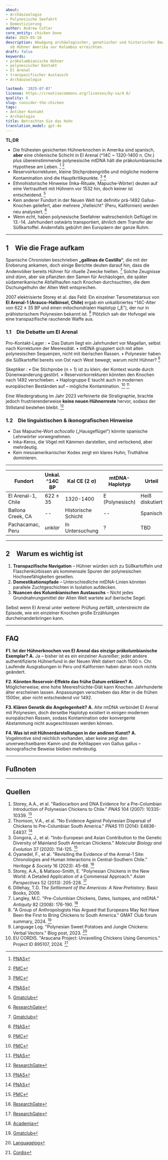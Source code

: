 ```yaml
---
about:
- Archäozoologie
- Polynesische Seefahrt
- Domestizierung
author: Andrew Cutler
core_entity: chicken bone
date: 2025-05-10
description: Abwägung archäologischer, genetischer und historischer Beweise dafür,
  ob Hühner Amerika vor Kolumbus erreichten.
draft: false
keywords:
- präkolumbianische Hühner
- polynesischer Kontakt
- El Arenal
- transpazifischer Austausch
- Archäozoologie

lastmod: '2025-07-07'
license: https://creativecommons.org/licenses/by-sa/4.0/
quality: 6
slug: consider-the-chicken
tags:
- Antiker Kontakt
- Archäologie
title: Betrachten Sie das Huhn
translation_model: gpt-4o
---
```


**TL;DR**

- Die frühesten gesicherten Hühnerknochen in Amerika sind spanisch, **aber** eine chilenische Schicht in El Arenal (^14C ~ 1320-1400 n. Chr.) plus übereinstimmende polynesische mtDNA hält die präkolumbianische Hypothese am Leben. [^oai1] [^oai2] 
- Reservoirkorrekturen, kleine Stichprobengröße und mögliche moderne Kontamination sind die Hauptkritikpunkte. [^oai3] [^oai4] 
- Ethnohistorische Hinweise (Inka-Rituale, Mapuche-Wörter) deuten auf eine Vertrautheit mit Hühnern vor 1532 hin, doch keiner ist entscheidend. [^oai5] 
- Kein anderer Fundort in der Neuen Welt hat definitiv prä-1492 Gallus-Knochen geliefert, aber mehrere „Vielleicht" (Peru, Kalifornien) werden neu analysiert. [^oai6] 
- Wenn echt, haben polynesische Seefahrer wahrscheinlich Geflügel im 13.-14. Jahrhundert ostwärts transportiert, ähnlich dem Transfer der Süßkartoffel. Andernfalls gebührt den Europäern der ganze Ruhm.

---

## 1 Wie die Frage aufkam

Spanische Chronisten beschrieben **„gallinas de Castilla“**, die mit der Eroberung ankamen, doch einige Berichte deuten darauf hin, dass die Andenvölker bereits Hühner für rituelle Zwecke hielten. [^oai7] Solche Zeugnisse sind dünn, aber sie pflanzten den Samen für Archäologen, die später südamerikanische Abfallhaufen nach Knochen durchsuchten, die dem Dschungelhuhn der Alten Welt entsprechen.

2007 elektrisierte Storey et al. das Feld: Ein einzelner Tarsometatarsus von **El Arenal-1 (Arauco-Halbinsel, Chile)** ergab ein unkalibriertes ^14C-Alter von 622 ± 35 BP und einen mitochondrialen Haplotyp („E“), der nur in prähistorischem Polynesien bekannt ist. [^oai8] Plötzlich sah der Hofvogel wie eine transpazifische rauchende Waffe aus.

### 1.1 Die Debatte um El Arenal

Pro-Kontakt-Lager 
: • Das Datum liegt ein Jahrhundert vor Magellan, selbst nach Korrekturen der Meeresdiät. 
 • mtDNA gruppiert sich mit alten polynesischen Sequenzen, nicht mit iberischen Rassen. 
 • Polynesier haben die Süßkartoffel bereits von Ost nach West bewegt; warum nicht Hühner? [^oai9] 

Skeptiker 
: • Die Stichprobe (n = 1) ist zu klein; der Kontext wurde durch Dünenwanderung gestört. 
 • Reservoirkorrekturen könnten den Knochen nach 1492 verschieben. 
 • Haplogruppe E taucht auch in modernen europäischen Beständen auf – mögliche Kontamination. [^oai10] [^oai11] 

Eine Wiedergrabung im Jahr 2023 verfeinerte die Stratigraphie, brachte jedoch frustrierenderweise **keine neuen Hühnerreste** hervor, sodass der Stillstand bestehen bleibt. [^oai12]

### 1.2 Die linguistischen & ikonografischen Hinweise

- Das Mapuche-Wort *achocallo* („Hausgeflügel“) könnte spanische Lehnwörter vorwegnehmen. 
- Inka-Keros, die Vögel mit Kämmen darstellen, sind verlockend, aber mehrdeutig. 
- Kein mesoamerikanischer Kodex zeigt ein klares Huhn; Truthähne dominieren.

---

| Fundort | Unkal. ^14C BP | Kal CE (2 σ) | mtDNA-Haplotyp | Urteil |
|---------|---------------|--------------|----------------|--------|
| El Arenal-1, Chile | 622 ± 35 | 1320-1400 | E (Polynesisch) | Heiß diskutiert |
| Ballona Creek, CA | -- | Historische Schicht | -- | Spanisch |
| Pachacamac, Peru | *unklar* | In Untersuchung | ? | TBD |

---

## 2 Warum es wichtig ist

1. **Transpazifische Navigation** – Hühner würden sich zu Süßkartoffeln und Flaschenkürbissen als kommensale Spuren der polynesischen Hochseefähigkeiten gesellen.  
2. **Domestikationspfade** – Unterschiedliche mtDNA-Linien könnten parallele Zuchtgeschichten in Isolation aufdecken.  
3. **Nuancen des Kolumbianischen Austauschs** – Nicht jedes Grundnahrungsmittel der Alten Welt wartete auf iberische Segel.

Selbst wenn El Arenal unter weiterer Prüfung zerfällt, unterstreicht die Episode, wie ein einzelner Knochen große Erzählungen durcheinanderbringen kann.

---

## FAQ

**F1. Ist der Hühnerknochen von El Arenal das einzige präkolumbianische Exemplar?** 
**A.** Ja – bisher ist es ein einzelner Ausreißer; jeder andere authentifizierte Hühnerfund in der Neuen Welt datiert nach 1500 n. Chr. Laufende Ausgrabungen in Peru und Kalifornien haben daran noch nichts geändert.

**F2. Könnten Reservoir-Effekte das frühe Datum erklären?** 
**A.** Möglicherweise; eine hohe Meeresfrüchte-Diät kann Knochen Jahrhunderte älter erscheinen lassen. Anpassungen verschieben das Alter in die frühen 1500er, aber nicht entscheidend vor 1492.

**F3. Klären Genetik die Angelegenheit?** 
**A.** Alte mtDNA verbindet El Arenal mit Polynesien, doch derselbe Haplotyp existiert in einigen modernen europäischen Rassen, sodass Kontamination oder konvergente Abstammung nicht ausgeschlossen werden können.

**F4. Was ist mit Hühnerdarstellungen in der andinen Kunst?** 
**A.** Vogelmotive sind reichlich vorhanden, aber keine zeigt den unverwechselbaren Kamm und die Kehllappen von Gallus gallus – ikonografische Beweise bleiben mehrdeutig.

---

## Fußnoten

[^oai1]: [PNAS](https://www.pnas.org/doi/10.1073/pnas.0703993104?utm_source=chatgpt.com)
[^oai2]: [PMC](https://pmc.ncbi.nlm.nih.gov/articles/PMC1965514/?utm_source=chatgpt.com)
[^oai3]: [PMC](https://pmc.ncbi.nlm.nih.gov/articles/PMC7062093/?utm_source=chatgpt.com)
[^oai4]: [PNAS](https://www.pnas.org/doi/10.1073/pnas.1410780111?utm_source=chatgpt.com)
[^oai5]: [Gmatclub](https://gmatclub.com/forum/a-group-of-anthropologists-has-argued-that-europeans-may-not-have-been-423642.html?utm_source=chatgpt.com)
[^oai6]: [ResearchGate](https://www.researchgate.net/publication/378964194_Revisiting_the_evidence_of_the_Arenal_1_site_Chronologies_and_human_interactions_in_central_southern_Chile?utm_source=chatgpt.com)
[^oai7]: [Gmatclub](https://gmatclub.com/forum/a-group-of-anthropologists-has-argued-that-europeans-may-not-have-been-423642.html)
[^oai8]: [PNAS](https://www.pnas.org/doi/10.1073/pnas.0703993104)
[^oai9]: [PMC](https://pmc.ncbi.nlm.nih.gov/articles/PMC4156719/)
[^oai10]: [PMC](https://pmc.ncbi.nlm.nih.gov/articles/PMC7062093/)
[^oai11]: [PNAS](https://www.pnas.org/doi/10.1073/pnas.1410780111)
[^oai12]: [ResearchGate](https://www.researchgate.net/publication/378964194_Revisiting_the_evidence_of_the_Arenal_1_site_Chronologies_and_human_interactions_in_central_southern_Chile)
[^oai13]: [ResearchGate](https://www.researchgate.net/publication/261656806_Polynesian_Chickens_in_the_New_World_a_detailed_application_of_a_commensal_approach)
[^oai14]: [Academia](https://www.academia.edu/61029989/Pre_Columbian_chickens_dates_isotopes_and_mtDNA)
[^oai15]: [Languagelog](https://languagelog.ldc.upenn.edu/nll/?p=57706)
[^oai16]: [Cordis](https://cordis.europa.eu/project/id/895107)
[^1]: Für eine Einführung in Reservoirkorrekturen und Kalibrierung siehe Thompson et al., *Journal of Archaeological Science* **41** (2014): 118-125.

---

## Quellen

1. Storey, A.A., et al. "Radiocarbon and DNA Evidence for a Pre-Columbian Introduction of Polynesian Chickens to Chile." *PNAS* 104 (2007): 10335-10339. [^oai8] 
2. Thomson, V.A., et al. "No Evidence Against Polynesian Dispersal of Chickens to Pre-Columbian South America." *PNAS* 111 (2014): E4836-E4837. [^oai11] 
3. Gongora, J., et al. "Indo-European and Asian Contribution to the Genetic Diversity of Mainland South American Chickens." *Molecular Biology and Evolution* 37 (2020): 114-125. [^oai10] 
4. Oyanedel, F., et al. "Revisiting the Evidence of the Arenal-1 Site: Chronologies and Human Interactions in Central-Southern Chile." *Heritage & Society* 16 (2023): 45-68. [^oai12] 
5. Storey, A.A., & Matisoo-Smith, E. "Polynesian Chickens in the New World: A Detailed Application of a Commensal Approach." *Asian Perspectives* 52 (2013): 205-228. [^oai13] 
6. Dillehay, T.D. *The Settlement of the Americas: A New Prehistory*. Basic Books, 2009. 
7. Langley, M.C. "Pre-Columbian Chickens, Dates, Isotopes, and mtDNA." *Antiquity* 82 (2008): 176-190. [^oai14] 
8. "A Group of Anthropologists Has Argued that Europeans May Not Have Been the First to Bring Chickens to South America." GMAT Club forum summary, 2024. [^oai7] 
9. Language Log. "Polynesian Sweet Potatoes and Jungle Chickens: Verbal Vectors." Blog post, 2023. [^oai15] 
10. EU CORDIS. "Araucana Project: Unravelling Chickens Using Genomics." Project ID 895107, 2024. [^oai16]